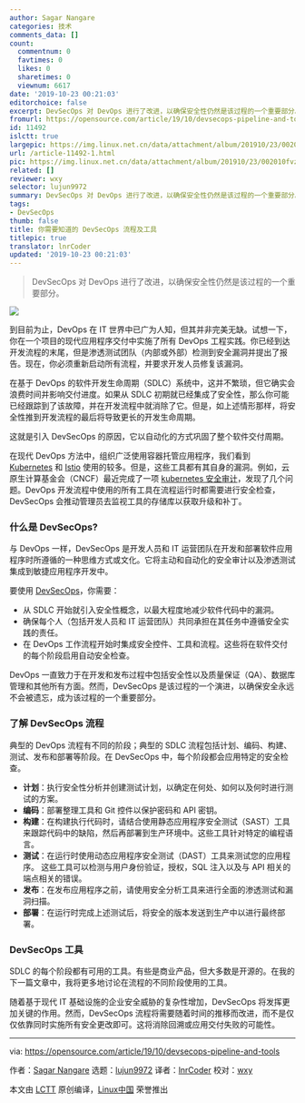 ```yaml
---
author: Sagar Nangare
categories: 技术
comments_data: []
count:
  commentnum: 0
  favtimes: 0
  likes: 0
  sharetimes: 0
  viewnum: 6617
date: '2019-10-23 00:21:03'
editorchoice: false
excerpt: DevSecOps 对 DevOps 进行了改进，以确保安全性仍然是该过程的一个重要部分。
fromurl: https://opensource.com/article/19/10/devsecops-pipeline-and-tools
id: 11492
islctt: true
largepic: https://img.linux.net.cn/data/attachment/album/201910/23/002010fvzh282e8ghhdzpk.jpg
url: /article-11492-1.html
pic: https://img.linux.net.cn/data/attachment/album/201910/23/002010fvzh282e8ghhdzpk.jpg.thumb.jpg
related: []
reviewer: wxy
selector: lujun9972
summary: DevSecOps 对 DevOps 进行了改进，以确保安全性仍然是该过程的一个重要部分。
tags:
- DevSecOps
thumb: false
title: 你需要知道的 DevSecOps 流程及工具
titlepic: true
translator: lnrCoder
updated: '2019-10-23 00:21:03'
---
```



> 
> DevSecOps 对 DevOps 进行了改进，以确保安全性仍然是该过程的一个重要部分。
> 
> 
> 


![](/data/attachment/album/201910/23/002010fvzh282e8ghhdzpk.jpg)


到目前为止，DevOps 在 IT 世界中已广为人知，但其并非完美无缺。试想一下，你在一个项目的现代应用程序交付中实施了所有 DevOps 工程实践。你已经到达开发流程的末尾，但是渗透测试团队（内部或外部）检测到安全漏洞并提出了报告。现在，你必须重新启动所有流程，并要求开发人员修复该漏洞。


在基于 DevOps 的软件开发生命周期（SDLC）系统中，这并不繁琐，但它确实会浪费时间并影响交付进度。如果从 SDLC 初期就已经集成了安全性，那么你可能已经跟踪到了该故障，并在开发流程中就消除了它。但是，如上述情形那样，将安全性推到开发流程的最后将导致更长的开发生命周期。


这就是引入 DevSecOps 的原因，它以自动化的方式巩固了整个软件交付周期。


在现代 DevOps 方法中，组织广泛使用容器托管应用程序，我们看到 [Kubernetes](https://opensource.com/resources/what-is-kubernetes) 和 [Istio](https://opensource.com/article/18/9/what-istio) 使用的较多。但是，这些工具都有其自身的漏洞。例如，云原生计算基金会（CNCF）最近完成了一项 [kubernetes 安全审计](https://www.cncf.io/blog/2019/08/06/open-sourcing-the-kubernetes-security-audit/)，发现了几个问题。DevOps 开发流程中使用的所有工具在流程运行时都需要进行安全检查，DevSecOps 会推动管理员去监视工具的存储库以获取升级和补丁。


### 什么是 DevSecOps?


与 DevOps 一样，DevSecOps 是开发人员和 IT 运营团队在开发和部署软件应用程序时所遵循的一种思维方式或文化。它将主动和自动化的安全审计以及渗透测试集成到敏捷应用程序开发中。


要使用 [DevSecOps](https://resources.whitesourcesoftware.com/blog-whitesource/devsecops)，你需要：


* 从 SDLC 开始就引入安全性概念，以最大程度地减少软件代码中的漏洞。
* 确保每个人（包括开发人员和 IT 运营团队）共同承担在其任务中遵循安全实践的责任。
* 在 DevOps 工作流程开始时集成安全控件、工具和流程。这些将在软件交付的每个阶段启用自动安全检查。


DevOps 一直致力于在开发和发布过程中包括安全性以及质量保证（QA）、数据库管理和其他所有方面。然而，DevSecOps 是该过程的一个演进，以确保安全永远不会被遗忘，成为该过程的一个重要部分。


### 了解 DevSecOps 流程


典型的 DevOps 流程有不同的阶段；典型的 SDLC 流程包括计划、编码、构建、测试、发布和部署等阶段。在 DevSecOps 中，每个阶段都会应用特定的安全检查。


* **计划**：执行安全性分析并创建测试计划，以确定在何处、如何以及何时进行测试的方案。
* **编码**：部署整理工具和 Git 控件以保护密码和 API 密钥。
* **构建**：在构建执行代码时，请结合使用静态应用程序安全测试（SAST）工具来跟踪代码中的缺陷，然后再部署到生产环境中。这些工具针对特定的编程语言。
* **测试**：在运行时使用动态应用程序安全测试（DAST）工具来测试您的应用程序。 这些工具可以检测与用户身份验证，授权，SQL 注入以及与 API 相关的端点相关的错误。
* **发布**：在发布应用程序之前，请使用安全分析工具来进行全面的渗透测试和漏洞扫描。
* **部署**：在运行时完成上述测试后，将安全的版本发送到生产中以进行最终部署。


### DevSecOps 工具


SDLC 的每个阶段都有可用的工具。有些是商业产品，但大多数是开源的。在我的下一篇文章中，我将更多地讨论在流程的不同阶段使用的工具。


随着基于现代 IT 基础设施的企业安全威胁的复杂性增加，DevSecOps 将发挥更加关键的作用。然而，DevSecOps 流程将需要随着时间的推移而改进，而不是仅仅依靠同时实施所有安全更改即可。这将消除回溯或应用交付失败的可能性。




---


via: <https://opensource.com/article/19/10/devsecops-pipeline-and-tools>


作者：[Sagar Nangare](https://opensource.com/users/sagarnangare) 选题：[lujun9972](https://github.com/lujun9972) 译者：[lnrCoder](https://github.com/lnrCoder) 校对：[wxy](https://github.com/wxy)


本文由 [LCTT](https://github.com/LCTT/TranslateProject) 原创编译，[Linux中国](https://linux.cn/) 荣誉推出